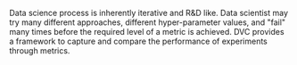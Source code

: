 Data science process is inherently iterative and R&D like. Data
scientist may try many different approaches, different hyper-parameter
values, and "fail" many times before the required level of a metric is
achieved. DVC provides a framework to capture and compare the
performance of experiments through metrics.
